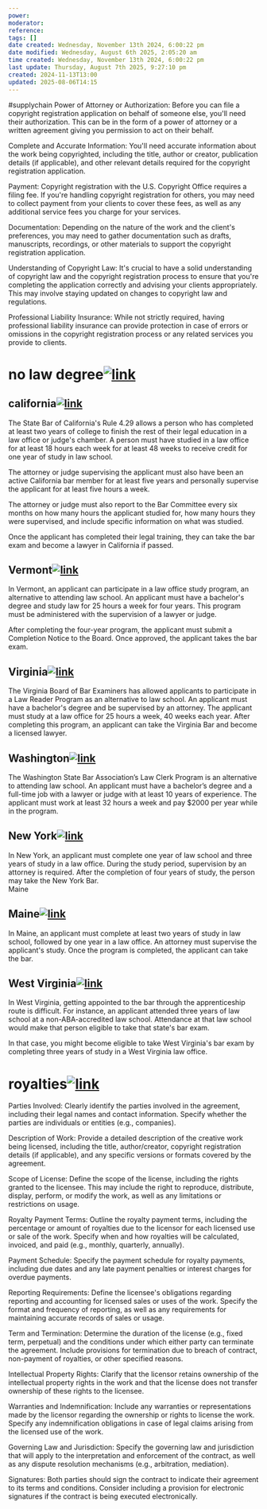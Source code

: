 ```yaml
---
power: 
moderator: 
reference: 
tags: []
date created: Wednesday, November 13th 2024, 6:00:22 pm
date modified: Wednesday, August 6th 2025, 2:05:20 am
time created: Wednesday, November 13th 2024, 6:00:22 pm
last update: Thursday, August 7th 2025, 9:27:10 pm
created: 2024-11-13T13:00
updated: 2025-08-06T14:15
---
```

#supplychain 
Power of Attorney or Authorization: Before you can file a copyright registration application on behalf of someone else, you'll need their authorization. This can be in the form of a power of attorney or a written agreement giving you permission to act on their behalf.

Complete and Accurate Information: You'll need accurate information about the work being copyrighted, including the title, author or creator, publication details (if applicable), and other relevant details required for the copyright registration application.

Payment: Copyright registration with the U.S. Copyright Office requires a filing fee. If you're handling copyright registration for others, you may need to collect payment from your clients to cover these fees, as well as any additional service fees you charge for your services.

Documentation: Depending on the nature of the work and the client's preferences, you may need to gather documentation such as drafts, manuscripts, recordings, or other materials to support the copyright registration application.

Understanding of Copyright Law: It's crucial to have a solid understanding of copyright law and the copyright registration process to ensure that you're completing the application correctly and advising your clients appropriately. This may involve staying updated on changes to copyright law and regulations.

Professional Liability Insurance: While not strictly required, having professional liability insurance can provide protection in case of errors or omissions in the copyright registration process or any related services you provide to clients.

# no law degree[![link](https://localhost/tiki-26.2/img/icons/link.png)](https://localhost/tiki-26.2/tiki-index.php?page=the-law#no_law_degree)

## california[![link](https://localhost/tiki-26.2/img/icons/link.png)](https://localhost/tiki-26.2/tiki-index.php?page=the-law#california)

  
The State Bar of California's Rule 4.29 allows a person who has completed at least two years of college to finish the rest of their legal education in a law office or judge's chamber. A person must have studied in a law office for at least 18 hours each week for at least 48 weeks to receive credit for one year of study in law school.

The attorney or judge supervising the applicant must also have been an active California bar member for at least five years and personally supervise the applicant for at least five hours a week.

The attorney or judge must also report to the Bar Committee every six months on how many hours the applicant studied for, how many hours they were supervised, and include specific information on what was studied.

Once the applicant has completed their legal training, they can take the bar exam and become a lawyer in California if passed.

## Vermont[![link](https://localhost/tiki-26.2/img/icons/link.png)](https://localhost/tiki-26.2/tiki-index.php?page=the-law#Vermont)

In Vermont, an applicant can participate in a law office study program, an alternative to attending law school. An applicant must have a bachelor's degree and study law for 25 hours a week for four years. This program must be administered with the supervision of a lawyer or judge.

After completing the four-year program, the applicant must submit a Completion Notice to the Board. Once approved, the applicant takes the bar exam.

## Virginia[![link](https://localhost/tiki-26.2/img/icons/link.png)](https://localhost/tiki-26.2/tiki-index.php?page=the-law#Virginia)

  
The Virginia Board of Bar Examiners has allowed applicants to participate in a Law Reader Program as an alternative to law school. An applicant must have a bachelor's degree and be supervised by an attorney. The applicant must study at a law office for 25 hours a week, 40 weeks each year. After completing this program, an applicant can take the Virginia Bar and become a licensed lawyer.

## Washington[![link](https://localhost/tiki-26.2/img/icons/link.png)](https://localhost/tiki-26.2/tiki-index.php?page=the-law#Washington)

The Washington State Bar Association’s Law Clerk Program is an alternative to attending law school. An applicant must have a bachelor’s degree and a full-time job with a lawyer or judge with at least 10 years of experience. The applicant must work at least 32 hours a week and pay $2000 per year while in the program.

## New York[![link](https://localhost/tiki-26.2/img/icons/link.png)](https://localhost/tiki-26.2/tiki-index.php?page=the-law#New_York)

  
In New York, an applicant must complete one year of law school and three years of study in a law office. During the study period, supervision by an attorney is required. After the completion of four years of study, the person may take the New York Bar.  
Maine

## Maine[![link](https://localhost/tiki-26.2/img/icons/link.png)](https://localhost/tiki-26.2/tiki-index.php?page=the-law#Maine)

In Maine, an applicant must complete at least two years of study in law school, followed by one year in a law office. An attorney must supervise the applicant's study. Once the program is completed, the applicant can take the bar.

## West Virginia[![link](https://localhost/tiki-26.2/img/icons/link.png)](https://localhost/tiki-26.2/tiki-index.php?page=the-law#West_Virginia)

  
In West Virginia, getting appointed to the bar through the apprenticeship route is difficult. For instance, an applicant attended three years of law school at a non-ABA-accredited law school. Attendance at that law school would make that person eligible to take that state's bar exam.

In that case, you might become eligible to take West Virginia's bar exam by completing three years of study in a West Virginia law office.

# royalties[![link](https://localhost/tiki-26.2/img/icons/link.png)](https://localhost/tiki-26.2/tiki-index.php?page=the-law#royalties)

Parties Involved: Clearly identify the parties involved in the agreement, including their legal names and contact information. Specify whether the parties are individuals or entities (e.g., companies).

Description of Work: Provide a detailed description of the creative work being licensed, including the title, author/creator, copyright registration details (if applicable), and any specific versions or formats covered by the agreement.

Scope of License: Define the scope of the license, including the rights granted to the licensee. This may include the right to reproduce, distribute, display, perform, or modify the work, as well as any limitations or restrictions on usage.

Royalty Payment Terms: Outline the royalty payment terms, including the percentage or amount of royalties due to the licensor for each licensed use or sale of the work. Specify when and how royalties will be calculated, invoiced, and paid (e.g., monthly, quarterly, annually).

Payment Schedule: Specify the payment schedule for royalty payments, including due dates and any late payment penalties or interest charges for overdue payments.

Reporting Requirements: Define the licensee's obligations regarding reporting and accounting for licensed sales or uses of the work. Specify the format and frequency of reporting, as well as any requirements for maintaining accurate records of sales or usage.

Term and Termination: Determine the duration of the license (e.g., fixed term, perpetual) and the conditions under which either party can terminate the agreement. Include provisions for termination due to breach of contract, non-payment of royalties, or other specified reasons.

Intellectual Property Rights: Clarify that the licensor retains ownership of the intellectual property rights in the work and that the license does not transfer ownership of these rights to the licensee.

Warranties and Indemnification: Include any warranties or representations made by the licensor regarding the ownership or rights to license the work. Specify any indemnification obligations in case of legal claims arising from the licensed use of the work.

Governing Law and Jurisdiction: Specify the governing law and jurisdiction that will apply to the interpretation and enforcement of the contract, as well as any dispute resolution mechanisms (e.g., arbitration, mediation).

Signatures: Both parties should sign the contract to indicate their agreement to its terms and conditions. Consider including a provision for electronic signatures if the contract is being executed electronically.